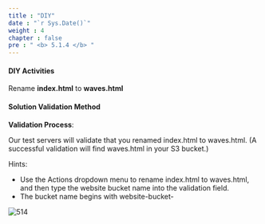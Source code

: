 ```yaml
---
title : "DIY"
date : "`r Sys.Date()`"
weight : 4
chapter : false
pre : " <b> 5.1.4 </b> "
---
```


#### DIY Activities

Rename **index.html** to **waves.html**

#### Solution Validation Method

**Validation Process**:

Our test servers will validate that you renamed index.html to waves.html. (A successful validation will find waves.html in your S3 bucket.)

Hints:
- Use the Actions dropdown menu to rename index.html to waves.html, and then type the website bucket name into the validation field.
- The bucket name begins with website-bucket-

![514][1] 

[1]:  /aws-ws/images/5-cloudquest/51/514/1.png?featherlight=false&width=90pc
